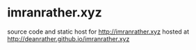 # imranrather.xyz
source code and static host for http://imranrather.xyz
hosted at http://deanrather.github.io/imranrather.xyz
